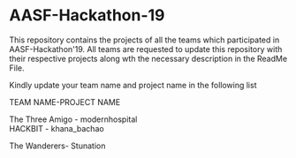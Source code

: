 # AASF-Hackathon-19

This repository contains the projects of all the teams which participated in AASF-Hackathon'19.
All teams are requested to update this repository with their respective projects along wth the necessary description in the ReadMe File.

Kindly update your team name and project name in the following list


TEAM NAME-PROJECT NAME     

The Three Amigo - modernhospital  
HACKBIT - khana_bachao

The Wanderers- Stunation
